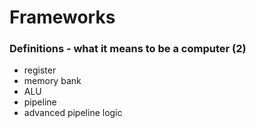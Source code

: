Frameworks
==========

### Definitions - what it means to be a computer (2)

* register
* memory bank
* ALU
* pipeline
* advanced pipeline logic